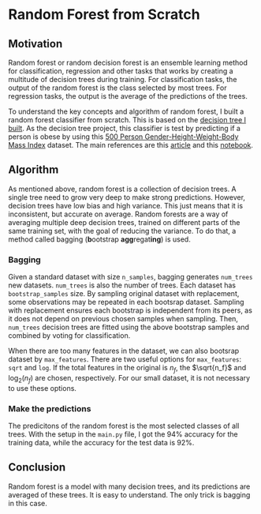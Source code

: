 # Random Forest from Scratch

## Motivation
Random forest or random decision forest is an ensemble learning method for classification, 
regression and other tasks that works by creating a multitude of decision trees during training. 
For classification tasks, the output of the random forest is the class selected by most trees. 
For regression tasks, the output is the average of the predictions of the trees. 

To understand the key concepts and algorithm of random forest, I built a random forest classifier from scratch. 
This is based on the [decision tree I built](https://github.com/zjzhao1002/Machine-Learning-from-Scratch/tree/main/Decision_Tree). 
As the decision tree project, this classifier is test by predicting if a person is obese by using this 
[500 Person Gender-Height-Weight-Body Mass Index](https://www.kaggle.com/datasets/yersever/500-person-gender-height-weight-bodymassindex) dataset. 
The main references are this [article](https://carbonati.github.io/posts/random-forests-from-scratch/) 
and this [notebook](https://www.kaggle.com/code/fareselmenshawii/random-forest-from-scratch). 

## Algorithm
As mentioned above, random forest is a collection of decision trees. 
A single tree need to grow very deep to make strong predictions. 
However, decision trees have low bias and high variance. 
This just means that it is inconsistent, but accurate on average.
Random forests are a way of averaging multiple deep decision trees, 
trained on different parts of the same training set, with the goal of reducing the variance. 
To do that, a method called bagging (**b**ootstrap **agg**regat**ing**) is used. 

### Bagging
Given a standard dataset with size `n_samples`, bagging generates `num_trees` new datasets. 
`num_trees` is also the number of trees. Each dataset has `bootstrap_samples` size. 
By sampling original dataset with replacement, some observations may be repeated in each bootsrap dataset. 
Sampling with replacement ensures each bootstrap is independent from its peers, 
as it does not depend on previous chosen samples when sampling. 
Then, `num_trees` decision trees are fitted using the above bootstrap samples 
and combined by voting for classification. 

When there are too many features in the dataset, we can also bootsrap dataset by `max_features`. 
There are two useful options for `max_features`: `sqrt` and `log`. 
If the total features in the original is $n_f$, the $\sqrt{n_f}$ and $\log_2(n_f)$ are chosen, respectively. 
For our small dataset, it is not necessary to use these options. 

### Make the predictions
The predicitons of the random forest is the most selected classes of all trees. 
With the setup in the `main.py` file, I got the 94% accuracy for the training data, 
while the accuracy for the test data is 92%.

## Conclusion
Random forest is a model with many decision trees, and its predictions are averaged of these trees. 
It is easy to understand. The only trick is bagging in this case.
